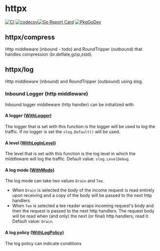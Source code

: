 # httpx
[![CI](https://github.com/ifnotnil/httpx/actions/workflows/ci.yml/badge.svg)](https://github.com/ifnotnil/httpx/actions/workflows/ci.yml)
[![codecov](https://codecov.io/gh/ifnotnil/httpx/graph/badge.svg?token=ljmo2kgqR6)](https://codecov.io/gh/ifnotnil/httpx)[![Go Report Card](https://goreportcard.com/badge/github.com/ifnotnit/httpx)](https://goreportcard.com/report/github.com/ifnotnit/httpx)
[![PkgGoDev](https://pkg.go.dev/badge/github.com/ifnotnit/httpx)](https://pkg.go.dev/github.com/ifnotnit/httpx)

## httpx/compress
Http middleware (inbound - todo) and RoundTripper (outbound) that handles compression (br.deflate,gzip,zstd).


## httpx/log
Http middleware (inbound) and RoundTripper (outbound) using slog.

### Inbound Logger (http middleware)

Inbound logger middleware (http handler) can be initialized with

#### A logger ([WithLogger](log/logger.go#L7))
The logger that is set with this function is the logger will be used to log the traffic. If no logger is set the `slog.Default()` will be used.

#### A level ([WithLogInLevel](log/logger.go#L11))
The level that is set with this function is the log level in which the middleware will log the traffic.
Default value: `slog.LevelDebug`.

#### A log mode ([WithMode](log/logger.go#L15))
The log mode can take two values `Drain` and `Tee`.
  * When `Drain` is selected the body of the income request is read entirely upon receiving and a copy of the body will be passed to the next http handlers.
  * When `Tee` is selected a tee reader wraps incoming request's body and then the request is passed to the next http handlers. The request body will be read when (and only) the next (or final) http handlers, read it.
Default value: `Drain`.

#### A log policy ([WithLogPolicy](log/logger.go#L19))
The log policy can indicate conditions
